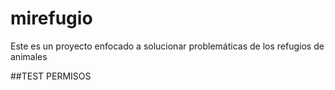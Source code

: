 # mirefugio
Este es un proyecto enfocado a solucionar problemáticas de los refugios de animales

##TEST PERMISOS
